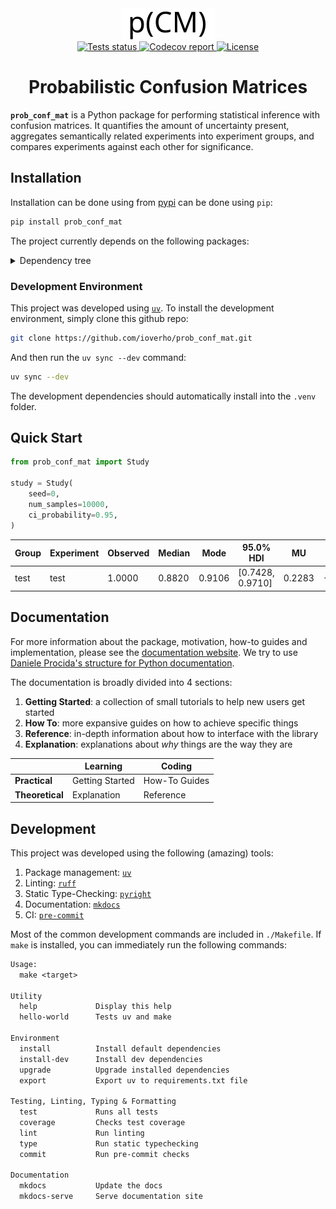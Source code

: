 <div style="text-align: center;" align="center">
<picture>
  <source media="(prefers-color-scheme: dark)" srcset="documentation/_static/logo_rectangle_light_text.svg">
  <source media="(prefers-color-scheme: light)" srcset="documentation/_static/logo_rectangle.svg">
  <img alt="Logo" src="documentation/_static/logo_rectangle.svg" width="150px">
</picture>
<div style="text-align: center;" align="center">

<a href="https://github.com/ioverho/prob_conf_mat/actions/workflows/test.yaml" >
 <img src="https://github.com/ioverho/prob_conf_mat/actions/workflows/test.yaml/badge.svg"/ alt="Tests status">
</a>

<a href="https://codecov.io/github/ioverho/prob_conf_mat" >
 <img src="https://codecov.io/github/ioverho/prob_conf_mat/graph/badge.svg?token=EU85JBF8M2"/ alt="Codecov report">
</a>

<a href="./LICENSE" >
 <img src="https://img.shields.io/badge/License-MIT-yellow.svg)"/ alt="License">
</a>

<h1>Probabilistic Confusion Matrices</h1>

</div>
</div>

**`prob_conf_mat`** is a Python package for performing statistical inference with confusion matrices. It quantifies the amount of uncertainty present, aggregates semantically related experiments into experiment groups, and compares experiments against each other for significance.

## Installation

<!-- Add a link to pypi repository -->
Installation can be done using from [pypi]() can be done using `pip`:

```bash
pip install prob_conf_mat
```

The project currently depends on the following packages:

<details>
  <summary>Dependency tree</summary>

```txt
bayes-conf-mat v0.1.0
├── jaxtyping v0.3.2
├── matplotlib v3.10.3
├── numpy v2.3.0
├── scipy v1.15.3
├── seaborn v0.13.2
│   └── pandas v2.3.0
└── tabulate v0.9.0

```

</details>

### Development Environment

This project was developed using [`uv`](https://docs.astral.sh/uv/). To install the development environment, simply clone this github repo:

```bash
git clone https://github.com/ioverho/prob_conf_mat.git
```

And then run the `uv sync --dev` command:

```bash
uv sync --dev
```

The development dependencies should automatically install into the `.venv` folder.

## Quick Start

```python
from prob_conf_mat import Study

study = Study(
    seed=0,
    num_samples=10000,
    ci_probability=0.95,
)
```

<!-- Add experiment -->
<!-- Add metric -->
<!-- Request summary -->

| Group   | Experiment   |   Observed |   Median |   Mode |        95.0% HDI |     MU |    Skew |   Kurt |
|---------|--------------|------------|----------|--------|------------------|--------|---------|--------|
| test    | test         |     1.0000 |   0.8820 | 0.9106 | [0.7428, 0.9710] | 0.2283 | -0.9474 | 1.2644 |

<!-- Plot something -->

## Documentation

<!-- Link to the documentation here -->
<!-- Include table with some quick start tutorials -->
For more information about the package, motivation, how-to guides and implementation, please see the [documentation website](). We try to use [Daniele Procida's structure for Python documentation](https://docs.divio.com/documentation-system/).

The documentation is broadly divided into 4 sections:

1. **Getting Started**: a collection of small tutorials to help new users get started
2. **How To**: more expansive guides on how to achieve specific things
3. **Reference**: in-depth information about how to interface with the library
4. **Explanation**: explanations about *why* things are the way they are

|                 | Learning        | Coding        |
| --------------- | --------------- | ------------- |
| **Practical**   | Getting Started | How-To Guides |
| **Theoretical** | Explanation     | Reference     |

## Development

This project was developed using the following (amazing) tools:

1. Package management: [`uv`](https://docs.astral.sh/uv/)
2. Linting: [`ruff`](https://docs.astral.sh/ruff/)
3. Static Type-Checking: [`pyright`](https://microsoft.github.io/pyright/)
4. Documentation: [`mkdocs`](https://www.mkdocs.org/)
5. CI: [`pre-commit`](https://pre-commit.com/)

Most of the common development commands are included in `./Makefile`. If `make` is installed, you can immediately run the following commands:

```txt
Usage:
  make <target>

Utility
  help             Display this help
  hello-world      Tests uv and make

Environment
  install          Install default dependencies
  install-dev      Install dev dependencies
  upgrade          Upgrade installed dependencies
  export           Export uv to requirements.txt file

Testing, Linting, Typing & Formatting
  test             Runs all tests
  coverage         Checks test coverage
  lint             Run linting
  type             Run static typechecking
  commit           Run pre-commit checks

Documentation
  mkdocs           Update the docs
  mkdocs-serve     Serve documentation site
```
